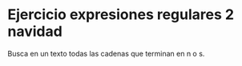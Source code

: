 # Ejercicio expresiones regulares 2 navidad

Busca en un texto todas las cadenas que terminan en n o s.
